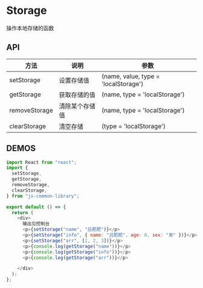 # Storage

操作本地存储的函数

## API

| 方法          | 说明           | 参数                                 |
| ------------- | -------------- | ------------------------------------ |
| setStorage    | 设置存储值     | (name, value, type = 'localStorage') |
| getStorage    | 获取存储的值   | (name, type = 'localStorage')        |
| removeStorage | 清除某个存储值 | (name, type = 'localStorage')        |
| clearStorage  | 清空存储       | (type = 'localStorage')              |

## DEMOS

```js
import React from "react";
import {
  setStorage,
  getStorage,
  removeStorage,
  clearStorage,
} from "js-common-library";

export default () => {
  return (
    <div>
      输出见控制台
      <p>{setStorage("name", "吕肥肥")}</p>
      <p>{setStorage("info", { name: "吕肥肥", age: 8, sex: "男" })}</p>
      <p>{setStorage("arr", [1, 2, 3])}</p>
      <p>{console.log(getStorage("name"))}</p>
      <p>{console.log(getStorage("info"))}</p>
      <p>{console.log(getStorage("arr"))}</p>

    </div>
  );
};
```
